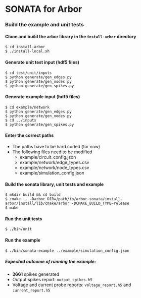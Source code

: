 # SONATA for Arbor

### Build the example and unit tests
#### Clone and build the arbor library in the `install-arbor` directory
```
$ cd install-arbor
$ ./install-local.sh
```
#### Generate unit test input (hdf5 files)
```
$ cd test/unit/inputs
$ python generate/gen_edges.py
$ python generate/gen_nodes.py
$ python generate/gen_spikes.py
```

#### Generate example input (hdf5 files)
```
$ cd example/network
$ python generate/gen_edges.py
$ python generate/gen_nodes.py
$ cd ../inputs
$ python generate/gen_spikes.py
```
#### Enter the correct paths
* The paths have to be hard coded (for now)
* The following files need to be modified
  * example/circuit_config.json
  * example/network/edge_types.csv
  * example/network/node_types.csv
  * example/simulation_config.json



#### Build the sonata library, unit tests and example
```
$ mkdir build && cd build
$ cmake .. -Darbor_DIR=/path/to/arbor-sonata/install-arbor/install/lib/cmake/arbor -DCMAKE_BUILD_TYPE=release
$ make
```

#### Run the unit tests
```
$ ./bin/unit
```

#### Run the example
```
$ ./bin/sonata-example ../example/simulation_config.json
```
##### Expected outcome of running the example:
* **2661** spikes generated
* Output spikes report: `output_spikes.h5`
* Voltage and current probe reports: `voltage_report.h5` and `current_report.h5`
